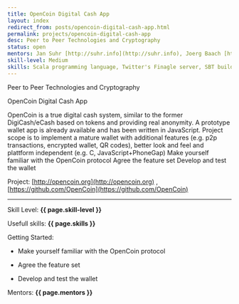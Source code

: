 ```yaml
---
title: OpenCoin Digital Cash App
layout: index
redirect_from: posts/opencoin-digital-cash-app.html
permalink: projects/opencoin-digital-cash-app
desc: Peer to Peer Technologies and Cryptography
status: open
mentors: Jan Suhr [http://suhr.info](http://suhr.info), Joerg Baach [https://github.com/jhb](https://github.com/jhb)
skill-level: Medium
skills: Scala programming language, Twitter's Finagle server, SBT build tool, Optional - Eclipse IDE is recommended, Optional- Coins are stored in a SQL database via squeryl library
---
```

Peer to Peer Technologies and Cryptography


OpenCoin Digital Cash App

OpenCoin is a true digital cash system, similar to the former DigiCash/eCash based on tokens and providing real anonymity. A prototype wallet app is already available and has been written in JavaScript. Project scope is to implement a mature wallet with additional features (e.g. p2p transactions, encrypted wallet, QR codes), better look and feel and plattform independent (e.g. C, JavaScript+PhoneGap) Make yourself familiar with the OpenCoin protocol Agree the feature set Develop and test the wallet

Project: [http://opencoin.org](http://opencoin.org) , [https://github.com/OpenCoin](https://github.com/OpenCoin)

* * *

Skill Level: **{{ page.skill-level }}**

Usefull skills: **{{ page.skills }}**

Getting Started:

* Make yourself familiar with the OpenCoin protocol

* Agree the feature set

* Develop and test the wallet

Mentors: **{{ page.mentors }}**
